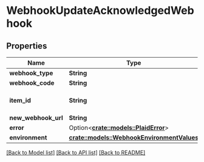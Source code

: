 # WebhookUpdateAcknowledgedWebhook

## Properties

Name | Type | Description | Notes
------------ | ------------- | ------------- | -------------
**webhook_type** | **String** | `ITEM` | 
**webhook_code** | **String** | `WEBHOOK_UPDATE_ACKNOWLEDGED` | 
**item_id** | **String** | The `item_id` of the Item associated with this webhook, warning, or error | 
**new_webhook_url** | **String** | The new webhook URL | 
**error** | Option<[**crate::models::PlaidError**](PlaidError.md)> |  | [optional]
**environment** | [**crate::models::WebhookEnvironmentValues**](WebhookEnvironmentValues.md) |  | 

[[Back to Model list]](../README.md#documentation-for-models) [[Back to API list]](../README.md#documentation-for-api-endpoints) [[Back to README]](../README.md)


